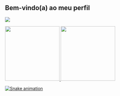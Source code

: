 
## Bem-vindo(a) ao meu perfil

<div> 

  <a href="https://www.linkedin.com/in/michele-de-oliveira-martins-569098142" target="_blank"><img src="https://img.shields.io/badge/-LinkedIn-%230077B5?style=for-the-badge&logo=linkedin&logoColor=white" target="_blank"></a> 
 
</div>


 <div>
 
   <a href="https://github.com/MicheleOM">
   <img height="180em" src="https://github-readme-stats.vercel.app/api?username=MicheleOM&show_icons=true&theme=tokyonight&include_all_commits=true&count_private=true"/>
   <img height="180em" src="https://github-readme-stats.vercel.app/api/top-langs/?username=MicheleOM&layout=compact&langs_count=6&theme=tokyonight"/>

</div>

 
 
<div> 

  ![Snake animation](https://github.com/devemdobro/devemdobro/blob/output/github-contribution-grid-snake.svg)

</div>
